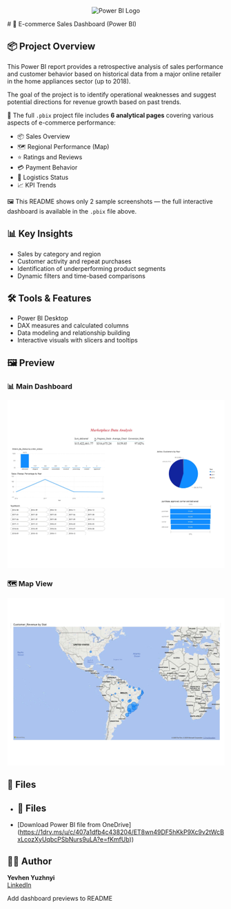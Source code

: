 <p align="center">
  <img src="https://upload.wikimedia.org/wikipedia/commons/c/cf/New_Power_BI_Logo.svg" alt="Power BI Logo" width="120"/>
</p>
# 🛒 E-commerce Sales Dashboard (Power BI)

## 📦 Project Overview

This Power BI report provides a retrospective analysis of sales performance and customer behavior based on historical data from a major online retailer in the home appliances sector (up to 2018).

The goal of the project is to identify operational weaknesses and suggest potential directions for revenue growth based on past trends.


📁 The full `.pbix` project file includes **6 analytical pages** covering various aspects of e-commerce performance:

- 📦 Sales Overview
- 🗺️ Regional Performance (Map)
- ⭐ Ratings and Reviews
- 💳 Payment Behavior
- 🚚 Logistics Status
- 📈 KPI Trends

🖼️ This README shows only 2 sample screenshots — the full interactive dashboard is available in the `.pbix` file above.


## 📊 Key Insights

- Sales by category and region
- Customer activity and repeat purchases
- Identification of underperforming product segments
- Dynamic filters and time-based comparisons

## 🛠️ Tools & Features

- Power BI Desktop
- DAX measures and calculated columns
- Data modeling and relationship building
- Interactive visuals with slicers and tooltips

## 🖼️ Preview

### 📊 Main Dashboard  
![Main Dashboard](dashboard_main.png)

### 🗺️ Map View  
![Map View](dashboard_map.png)

## 📁 Files

- ## 📁 Files

- [Download Power BI file from OneDrive] (https://1drv.ms/u/c/407a1dfb4c438204/ET8wn49DF5hKkP9Xc9v2tWcBxLcozXyUqbcPSbNurs9uLA?e=fKmfUb))



## 👨‍💻 Author

**Yevhen Yuzhnyi**  
[LinkedIn](https://www.linkedin.com/in/yevhen-yuzhnyi/)

Add dashboard previews to README


